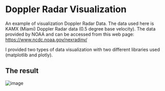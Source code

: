 # Doppler Radar Visualization
An example of visualization Doppler Radar Data. The data used here is KAMX (Miami) Doppler Radar data (0.5 degree base velocity). The data provided by NOAA and can be accessed from this web page: https://www.ncdc.noaa.gov/nexradinv/

I provided two types of data visualization with two different libraries used (matplotlib and plotly).

## The result
![image](https://user-images.githubusercontent.com/15853855/129655338-c1fb43d4-727f-4272-bcca-b4d3593a8b9f.png)
